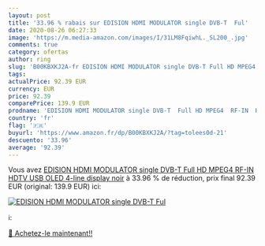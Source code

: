 ```yaml
---
layout: post
title: '33.96 % rabais sur EDISION HDMI MODULATOR single DVB-T  Ful'
date: 2020-08-26 06:27:33
image: 'https://m.media-amazon.com/images/I/31LM8FqiwhL._SL200_.jpg'
comments: true
category: ofertas
author: ring
slug: 'B00KBXKJ2A-fr EDISION HDMI MODULATOR single DVB-T Full HD MPEG4 RF-IN...'
tags: 
actualPrice: 92.39 EUR
currency: EUR
price: 92.39
comparePrice: 139.9 EUR
prodname: 'EDISION HDMI MODULATOR single DVB-T  Full HD MPEG4  RF-IN  HDTV  USB  OLED 4-line display  noir'
country: 'fr'
flag: '🇫🇷'
buyurl: 'https://www.amazon.fr/dp/B00KBXKJ2A/?tag=tolees0d-21'
descuento: '33.96'
average: '92.39'
---
```


Vous avez [EDISION HDMI MODULATOR single DVB-T  Full HD MPEG4  RF-IN  HDTV  USB  OLED 4-line display  noir](https://www.amazon.fr/dp/B00KBXKJ2A/?tag=tolees0d-21)  à  33.96 % de réduction, prix final  92.39 EUR (original: 139.9 EUR) ici:

[![EDISION HDMI MODULATOR single DVB-T  Ful](https://m.media-amazon.com/images/I/31LM8FqiwhL._SL200_.jpg)](https://www.amazon.fr/dp/B00KBXKJ2A/?tag=tolees0d-21)

ℹ️:


[🛒 Achetez-le maintenant!!](https://www.amazon.fr/dp/B00KBXKJ2A/?tag=tolees0d-21)
